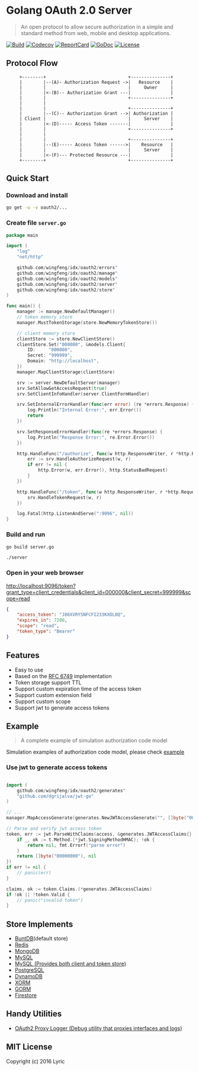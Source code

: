 # Golang OAuth 2.0 Server

> An open protocol to allow secure authorization in a simple and standard method from web, mobile and desktop applications.

[![Build][Build-Status-Image]][Build-Status-Url] [![Codecov][codecov-image]][codecov-url] [![ReportCard][reportcard-image]][reportcard-url] [![GoDoc][godoc-image]][godoc-url] [![License][license-image]][license-url]

## Protocol Flow

``` text
     +--------+                               +---------------+
     |        |--(A)- Authorization Request ->|   Resource    |
     |        |                               |     Owner     |
     |        |<-(B)-- Authorization Grant ---|               |
     |        |                               +---------------+
     |        |
     |        |                               +---------------+
     |        |--(C)-- Authorization Grant -->| Authorization |
     | Client |                               |     Server    |
     |        |<-(D)----- Access Token -------|               |
     |        |                               +---------------+
     |        |
     |        |                               +---------------+
     |        |--(E)----- Access Token ------>|    Resource   |
     |        |                               |     Server    |
     |        |<-(F)--- Protected Resource ---|               |
     +--------+                               +---------------+
```

## Quick Start

### Download and install

``` bash
go get -u -v oauth2/...
```

### Create file `server.go`

``` go
package main

import (
	"log"
	"net/http"

	github.com/wingfeng/idx/oauth2/errors"
	github.com/wingfeng/idx/oauth2/manage"
	github.com/wingfeng/idx/oauth2/models"
	github.com/wingfeng/idx/oauth2/server"
	github.com/wingfeng/idx/oauth2/store"
)

func main() {
	manager := manage.NewDefaultManager()
	// token memory store
	manager.MustTokenStorage(store.NewMemoryTokenStore())

	// client memory store
	clientStore := store.NewClientStore()
	clientStore.Set("000000", &models.Client{
		ID:     "000000",
		Secret: "999999",
		Domain: "http://localhost",
	})
	manager.MapClientStorage(clientStore)

	srv := server.NewDefaultServer(manager)
	srv.SetAllowGetAccessRequest(true)
	srv.SetClientInfoHandler(server.ClientFormHandler)

	srv.SetInternalErrorHandler(func(err error) (re *errors.Response) {
		log.Println("Internal Error:", err.Error())
		return
	})

	srv.SetResponseErrorHandler(func(re *errors.Response) {
		log.Println("Response Error:", re.Error.Error())
	})

	http.HandleFunc("/authorize", func(w http.ResponseWriter, r *http.Request) {
		err := srv.HandleAuthorizeRequest(w, r)
		if err != nil {
			http.Error(w, err.Error(), http.StatusBadRequest)
		}
	})

	http.HandleFunc("/token", func(w http.ResponseWriter, r *http.Request) {
		srv.HandleTokenRequest(w, r)
	})

	log.Fatal(http.ListenAndServe(":9096", nil))
}

```

### Build and run

``` bash
go build server.go

./server
```

### Open in your web browser

[http://localhost:9096/token?grant_type=client_credentials&client_id=000000&client_secret=999999&scope=read](http://localhost:9096/token?grant_type=client_credentials&client_id=000000&client_secret=999999&scope=read)

``` json
{
    "access_token": "J86XVRYSNFCFI233KXDL0Q",
    "expires_in": 7200,
    "scope": "read",
    "token_type": "Bearer"
}
```

## Features

* Easy to use
* Based on the [RFC 6749](https://tools.ietf.org/html/rfc6749) implementation
* Token storage support TTL
* Support custom expiration time of the access token
* Support custom extension field
* Support custom scope
* Support jwt to generate access tokens

## Example

> A complete example of simulation authorization code model

Simulation examples of authorization code model, please check [example](/example)

### Use jwt to generate access tokens

```go

import (
	github.com/wingfeng/idx/oauth2/generates"
	"github.com/dgrijalva/jwt-go"
)

// ...
manager.MapAccessGenerate(generates.NewJWTAccessGenerate("", []byte("00000000"), jwt.SigningMethodHS512))

// Parse and verify jwt access token
token, err := jwt.ParseWithClaims(access, &generates.JWTAccessClaims{}, func(t *jwt.Token) (interface{}, error) {
	if _, ok := t.Method.(*jwt.SigningMethodHMAC); !ok {
		return nil, fmt.Errorf("parse error")
	}
	return []byte("00000000"), nil
})
if err != nil {
	// panic(err)
}

claims, ok := token.Claims.(*generates.JWTAccessClaims)
if !ok || !token.Valid {
	// panic("invalid token")
}
```

## Store Implements

* [BuntDB](https://github.com/tidwall/buntdb)(default store)
* [Redis](https://github.com/go-oauth2/redis)
* [MongoDB](https://github.com/go-oauth2/mongo)
* [MySQL](https://github.com/go-oauth2/mysql)
* [MySQL (Provides both client and token store)](https://github.com/imrenagi/go-oauth2-mysql) 
* [PostgreSQL](https://github.com/vgarvardt/go-oauth2-pg)
* [DynamoDB](https://github.com/contamobi/go-oauth2-dynamodb)
* [XORM](https://github.com/techknowlogick/go-oauth2-xorm)
* [GORM](https://github.com/techknowlogick/go-oauth2-gorm)
* [Firestore](https://github.com/tslamic/go-oauth2-firestore)

## Handy Utilities

* [OAuth2 Proxy Logger (Debug utility that proxies interfaces and logs)](https://github.com/aubelsb2/oauth2-logger-proxy)

## MIT License

  Copyright (c) 2016 Lyric

[Build-Status-Url]: https://travis-ci.org/go-oauth2/oauth2
[Build-Status-Image]: https://travis-ci.org/go-oauth2/oauth2.svg?branch=master
[codecov-url]: https://codecov.io/gh/go-oauth2/oauth2
[codecov-image]: https://codecov.io/gh/go-oauth2/oauth2/branch/master/graph/badge.svg
[reportcard-url]: https://goreportcard.com/report/oauth2
[reportcard-image]: https://goreportcard.com/badge/oauth2
[godoc-url]: https://godoc.org/oauth2
[godoc-image]: https://godoc.org/oauth2?status.svg
[license-url]: http://opensource.org/licenses/MIT
[license-image]: https://img.shields.io/npm/l/express.svg
